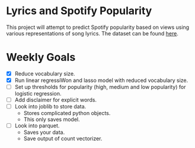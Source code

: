 # Lyrics and Spotify Popularity

This project will attempt to predict Spotify popularity based on views using various representations of song lyrics. 
The dataset can be found [here](https://www.cs.cornell.edu/~arb/data/genius-expertise/).

# Weekly Goals
- [x] Reduce vocabulary size.
- [x] Run linear regressiWon and lasso model with reduced vocabulary size.
- [ ] Set up thresholds for popularity (high, medium and low popularity) for logistic regression.
- [ ] Add disclaimer for explicit words. 
- [ ] Look into joblib to store data. 
    - Stores complicated python objects.
    - This only saves model.
- [ ] Look into parquet.
    - Saves your data.
    - Save output of count vectorizer.  
